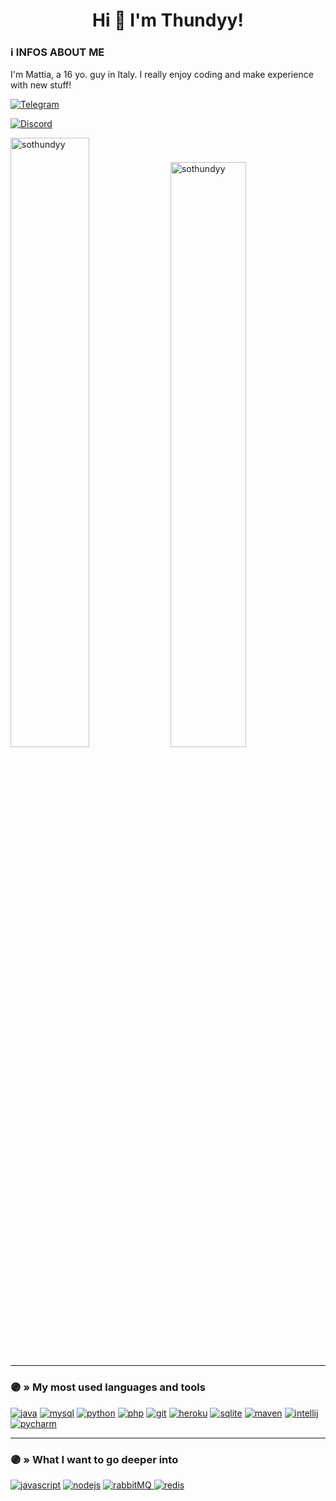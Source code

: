 <h1 align="center">Hi 👋 I'm Thundyy!</h1>
<h3>ℹ️ INFOS ABOUT ME</h2>
<p>I'm Mattia, a 16 yo. guy in Italy. I really enjoy coding and make experience with new stuff!</p>
<a href="https://t.me/wronger" rel="nofollow" target="_blank"><img src="https://img.shields.io/badge/Telegram-@wronger-2CA5E0?style=flat-square&logo=telegram&logoColor=white" alt="Telegram" style="max-width: 100%;"></a>

<a href="https://www.discord.com/users/495318385576378368" rel="nofollow" target="_blank"><img src="https://img.shields.io/badge/Discord-Thundyy%233423-2CA5E0?style=flat-square&logo=discord&logoColor=white" alt="Discord" style="max-width: 100%;"></a>
<br />


<p>
 <img src="https://github-readme-stats.vercel.app/api?username=sothundyy&show_icons=true&locale=en&theme=midnight-purple&hide_border=true" alt="sothundyy" style="width:50%;"/>
<img src="https://github-readme-streak-stats.herokuapp.com/?user=sothundyy&theme=midnight-purple&hide_border=true" alt="sothundyy" style="width:49%;" />
</p>

<hr />
<h3>🟣 » My most used languages and tools</h3>

<p align="left">
<!-- Java -->
  <a href="https://www.java.com" target="_blank"> <img src="https://img.shields.io/badge/java-%237F00FF.svg?&style=for-the-badge&logo=java&logoColor=white" alt="java"/></a>
<!-- MySQL -->
  <a href="https://www.mysql.com/" target="_blank"><img src="https://img.shields.io/badge/Mysql-%237F00FF.svg?&style=for-the-badge&logo=mysql&logoColor=white" alt="mysql"/></a>
<!-- Python -->
   <a href="https://www.python.org" target="_blank"><img src="https://img.shields.io/badge/python-%237F00FF.svg?&style=for-the-badge&logo=python&logoColor=white" alt="python"/></a>
<!-- PHP -->
   <a href="https://www.php.net" target="_blank"><img src="https://img.shields.io/badge/php-%237F00FF.svg?&style=for-the-badge&logo=php&logoColor=white" alt="php"/></a>
<!-- Git -->
 <a href="https://git-scm.com/" target="_blank"><img src="https://img.shields.io/badge/git-%237F00FF.svg?&style=for-the-badge&logo=git&logoColor=white" alt="git"/></a>
<!-- Heroku -->
 <a href="https://heroku.com" target="_blank"><img src="https://img.shields.io/badge/heroku-%237F00FF.svg?&style=for-the-badge&logo=heroku&logoColor=white" alt="heroku"/></a>
<!-- Sqlite -->
  <a href="https://www.sqlite.org/" target="_blank"><img src="https://img.shields.io/badge/sqlite-%237F00FF.svg?&style=for-the-badge&logo=sqlite&logoColor=white" alt="sqlite"/></a>
<!-- Maven --> 
  <a href="https://maven.apache.org" target="_blank"><img src="https://img.shields.io/badge/maven-%237F00FF.svg?&style=for-the-badge&logo=apache-maven&logoColor=white" alt="maven"/></a>
<!-- Intellij --> 
   <a href="https://www.jetbrains.com/idea/" target="_blank"><img src="https://img.shields.io/badge/intellij-%237F00FF.svg?&style=for-the-badge&logo=intellij-idea&logoColor=white" alt="intellij"/></a>
<!-- Pycharm --> 
   <a href="https://www.jetbrains.com/idea/" target="_blank"><img src="https://img.shields.io/badge/pycharm-%237F00FF.svg?&style=for-the-badge&logo=pycharm&logoColor=white" alt="pycharm"/></a>
</p>

<hr />
<h3 align="left">🟣 » What I want to go deeper into</h3>
<p align="left">
<!-- JS -->
  <a href="https://developer.mozilla.org/en-US/docs/Web/JavaScript" target="_blank"><img src="https://img.shields.io/badge/javascript-%237F00FF.svg?&style=for-the-badge&logo=javascript&logoColor=white" alt="javascript"/></a>
<!-- NodeJS -->
  <a href="https://nodejs.org" target="_blank"><img src="https://img.shields.io/badge/node.js-%237F00FF.svg?&style=for-the-badge&logo=node.js&logoColor=white" alt="nodejs"/></a>
<!-- RabbitMQ -->
  <a href="https://www.rabbitmq.com" target="_blank"><img src="https://img.shields.io/badge/rabbitmq-%237F00FF.svg?&style=for-the-badge&logo=rabbitmq&logoColor=white" alt="rabbitMQ"/> </a>
<!-- Redis -->
  <a href="https://redis.io" target="_blank"><img src="https://img.shields.io/badge/redis-%237F00FF.svg?&style=for-the-badge&logo=redis&logoColor=white" alt="redis"/></a>
</p>

